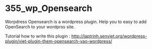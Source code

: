 355_wp_Opensearch
=================

Worpdress Opensearch is a wordpress plugin. Help you to easy to add OpenSearch to your wordprss site.

Tutorial how to write this plugin : http://laptrinh.senviet.org/wordpress-plugin/viet-plugin-them-opensearch-vao-wordpress/
